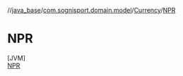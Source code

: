 //[java_base](../../../../index.md)/[com.sognisport.domain.model](../../index.md)/[Currency](../index.md)/[NPR](index.md)

# NPR

[JVM]\
[NPR](index.md)
